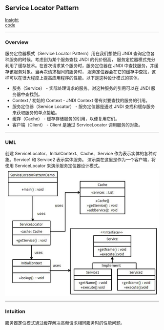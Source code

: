 ## Service Locator Pattern
[Insight](https://www.runoob.com/design-pattern/service-locator-pattern.html)  
[code](../../../Code/CS/DesignPatterns/ServiceLocatorPattern.py)

---
### Overview  
服务定位器模式（Service Locator Pattern）用在我们想使用 JNDI 查询定位各种服务的时候。考虑到为某个服务查找 JNDI 的代价很高，
服务定位器模式充分利用了缓存技术。在首次请求某个服务时，服务定位器在 JNDI 中查找服务，并缓存该服务对象。当再次请求相同的服务时，
服务定位器会在它的缓存中查找，这样可以在很大程度上提高应用程序的性能。以下是这种设计模式的实体。  
* 服务（Service） - 实际处理请求的服务。对这种服务的引用可以在 JNDI 服务器中查找到。  
* Context / 初始的 Context - JNDI Context 带有对要查找的服务的引用。  
* 服务定位器（Service Locator） - 服务定位器是通过 JNDI 查找和缓存服务来获取服务的单点接触。  
* 缓存（Cache） - 缓存存储服务的引用，以便复用它们。  
* 客户端（Client） - Client 是通过 ServiceLocator 调用服务的对象。

---
### UML  
创建 ServiceLocator、InitialContext、Cache、Service 作为表示实体的各种对象。Service1 和 Service2 表示实体服务。
演示类在这里是作为一个客户端，将使用 ServiceLocator 来演示服务定位器设计模式。  
![](src/UML_0.png)  

---
### Intuition  
服务器定位模式通过缓存解决高频请求相同服务时的性能问题。